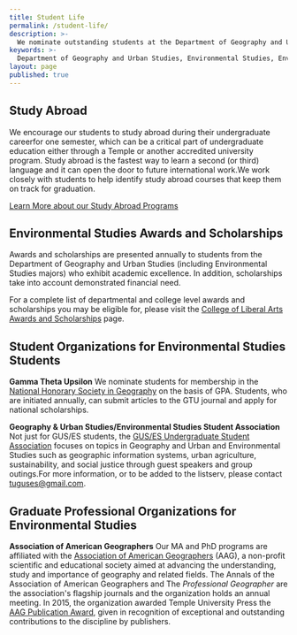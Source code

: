 ```yaml
---
title: Student Life
permalink: /student-life/
description: >-
  We nominate outstanding students at the Department of Geography and Urban Studies for environmental studies scholarships.
keywords: >-
  Department of Geography and Urban Studies, Environmental Studies, Environmental Studies scholarships, Environmental Science Program
layout: page
published: true
---
```

## Study Abroad
We encourage our students to study abroad during their undergraduate careerfor one semester, which can be a critical part of undergraduate education either through a Temple or another accredited university program. Study abroad is the fastest way to learn a second (or third) language and it can open the door to future international work.We work closely with students to help identify study abroad courses that keep them on track for graduation.

[Learn More about our Study Abroad Programs](https://studyabroad.temple.edu/programs)

## Environmental Studies Awards and Scholarships
Awards and scholarships are presented annually to students from the Department of Geography and Urban Studies (including Environmental Studies majors) who exhibit academic excellence. In addition, scholarships take into account demonstrated financial need.

For a complete list of departmental and college level awards and scholarships you may be eligible for, please visit the [College of Liberal Arts Awards and Scholarships](https://liberalarts.temple.edu/about-us/resources/awards-and-scholarships?field_awards_department_nid=4591&field_awards_academics_class_value=All) page. 

## Student Organizations for Environmental Studies Students
**Gamma Theta Upsilon**
We nominate students for membership in the [National Honorary Society in Geography](http://gammathetaupsilon.org/) on the basis of GPA. Students, who are initiated annually, can submit articles to the GTU journal and apply for national scholarships.

**Geography & Urban Studies/Environmental Studies Student Association**
Not just for GUS/ES students, the [GUS/ES Undergraduate Student Association](https://sustainability.temple.edu/get-involved/students-get-involved-page/geography-urban-studies-environmental-studies-student) focuses on topics in Geography and Urban and Environmental Studies such as geographic information systems, urban agriculture, sustainability, and social justice through guest speakers and group outings.For more information, or to be added to the listserv, please contact [tuguses@gmail.com](mailto:tuguses@gmail.com).

## Graduate Professional Organizations for Environmental Studies
**Association of American Geographers**
Our MA and PhD programs are affiliated with the [Association of American Geographers](http://www.aag.org/) (AAG), a non-profit scientific and educational society aimed at advancing the understanding, study and importance of geography and related fields. The Annals of the Association of American Geographers and The _Professional Geographer_ are the association's flagship journals and the organization holds an annual meeting. In 2015, the organization awarded Temple University Press the [AAG Publication Award](https://news.temple.edu/news/2015-12-08/awards-temple-university-press), given in recognition of exceptional and outstanding contributions to the discipline by publishers.
